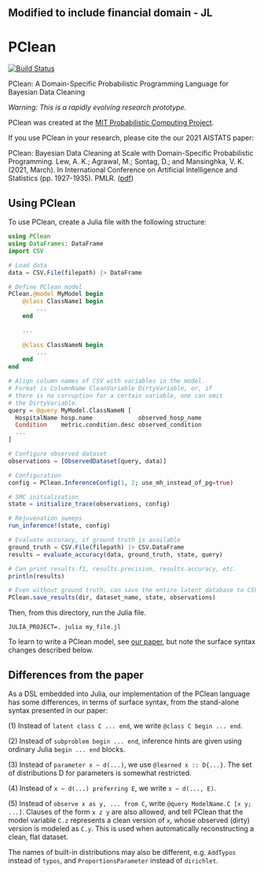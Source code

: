 ## Modified to include financial domain - JL

# PClean

[![Build Status](https://travis-ci.com/probcomp/PClean.svg?branch=master)](https://travis-ci.com/probcomp/PClean)

PClean: A Domain-Specific Probabilistic Programming Language for Bayesian Data Cleaning

*Warning: This is a rapidly evolving research prototype.*

PClean was created at the [MIT Probabilistic Computing Project](http://probcomp.csail.mit.edu/).

If you use PClean in your research, please cite the our 2021 AISTATS paper:

PClean: Bayesian Data Cleaning at Scale with Domain-Specific Probabilistic Programming. Lew, A. K.; Agrawal, M.; Sontag, D.; and Mansinghka, V. K. (2021, March).
In International Conference on Artificial Intelligence and Statistics (pp. 1927-1935). PMLR. ([pdf](http://proceedings.mlr.press/v130/lew21a/lew21a.pdf))

## Using PClean


To use PClean, create a Julia file with the following structure:

```julia
using PClean
using DataFrames: DataFrame
import CSV

# Load data
data = CSV.File(filepath) |> DataFrame

# Define PClean model
PClean.@model MyModel begin
    @class ClassName1 begin
        ...
    end

    ...
    
    @class ClassNameN begin
        ...
    end
end

# Align column names of CSV with variables in the model.
# Format is ColumnName CleanVariable DirtyVariable, or, if
# there is no corruption for a certain variable, one can omit
# the DirtyVariable.
query = @query MyModel.ClassNameN [
  HospitalName hosp.name             observed_hosp_name
  Condition    metric.condition.desc observed_condition
  ...
]

# Configure observed dataset
observations = [ObservedDataset(query, data)]

# Configuration
config = PClean.InferenceConfig(1, 2; use_mh_instead_of_pg=true)

# SMC initialization
state = initialize_trace(observations, config)

# Rejuvenation sweeps
run_inference!(state, config)

# Evaluate accuracy, if ground truth is available
ground_truth = CSV.File(filepath) |> CSV.DataFrame
results = evaluate_accuracy(data, ground_truth, state, query)

# Can print results.f1, results.precision, results.accuracy, etc.
println(results)

# Even without ground truth, can save the entire latent database to CSV files:
PClean.save_results(dir, dataset_name, state, observations)
```

Then, from this directory, run the Julia file.

```
JULIA_PROJECT=. julia my_file.jl
```

To learn to write a PClean model, see [our paper](http://proceedings.mlr.press/v130/lew21a/lew21a.pdf), but note
the surface syntax changes described below.

## Differences from the paper

As a DSL embedded into Julia, our implementation of the PClean language has some differences, in terms of surface syntax,
from the stand-alone syntax presented in our paper:

(1) Instead of `latent class C ... end`, we write `@class C begin ... end`.

(2) Instead of `subproblem begin ... end`, inference hints are given using ordinary
    Julia `begin ... end` blocks.

(3) Instead of `parameter x ~ d(...)`, we use `@learned x :: D{...}`. The set of
    distributions D for parameters is somewhat restricted.

(4) Instead of `x ~ d(...) preferring E`, we write `x ~ d(..., E)`.

(5) Instead of `observe x as y, ... from C`, write `@query ModelName.C [x y; ...]`.
    Clauses of the form `x z y` are also allowed, and tell PClean that the model variable
    `C.z` represents a clean version of `x`, whose observed (dirty) version is modeled
    as `C.y`. This is used when automatically reconstructing a clean, flat dataset.

The names of built-in distributions may also be different, e.g. `AddTypos` instead of `typos`,
and `ProportionsParameter` instead of `dirichlet`.
